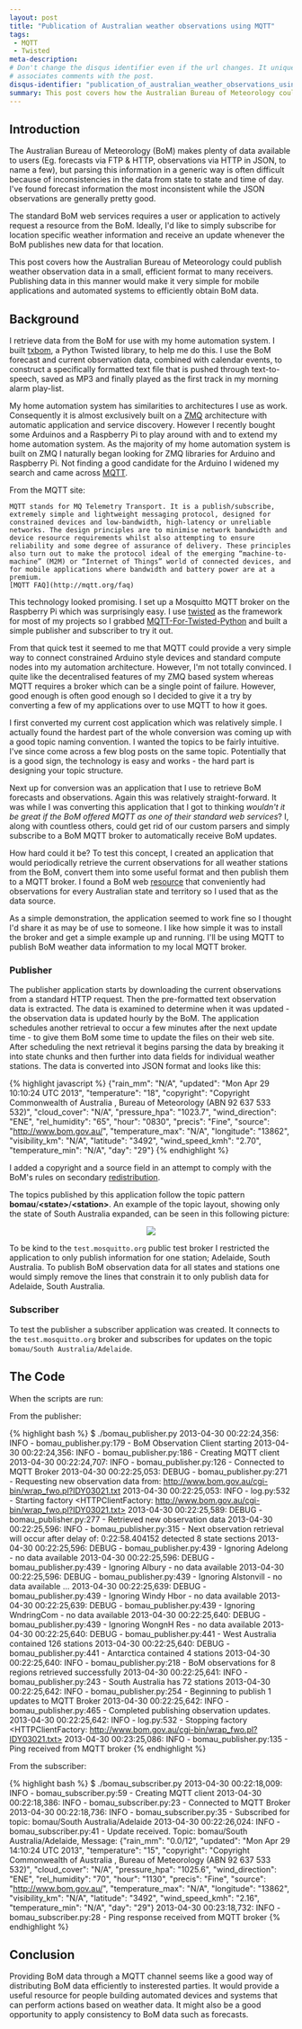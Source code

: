 ```yaml
---
layout: post
title: "Publication of Australian weather observations using MQTT"
tags:
 - MQTT
 - Twisted
meta-description:
# Don't change the disqus identifier even if the url changes. It uniquely
# associates comments with the post.
disqus-identifier: "publication_of_australian_weather_observations_using_mqtt"
summary: This post covers how the Australian Bureau of Meteorology could publish weather observation data in a small, efficient format to many receivers. Publishing data in this manner would make it very simple for mobile applications and automated systems to efficiently obtain BoM data.
---
```



## Introduction

The Australian Bureau of Meteorology (BoM) makes plenty of data available to users (Eg. forecasts via FTP & HTTP, observations via HTTP in JSON, to name a few), but parsing this information in a generic way is often difficult because of inconsistencies in the data from state to state and time of day. I've found forecast information the most inconsistent while the JSON observations are generally pretty good.

The standard BoM web services requires a user or application to actively request a resource from the BoM. Ideally, I'd like to simply subscribe for location specific weather information and receive an update whenever the BoM publishes new data for that location.
<!-- excerpt start -->
This post covers how the Australian Bureau of Meteorology could publish weather observation data in a small, efficient format to many receivers. Publishing data in this manner would make it very simple for mobile applications and automated systems to efficiently obtain BoM data.
<!-- excerpt end -->

## Background

I retrieve data from the BoM for use with my home automation system. I built [txbom](https://github.com/claws/txBOM), a Python Twisted library, to help me do this. I use the BoM forecast and current observation data, combined with calendar events, to construct a specifically formatted text file that is pushed through text-to-speech, saved as MP3 and finally played as the first track in my morning alarm play-list.

My home automation system has similarities to architectures I use as work. Consequently it is almost exclusively built on a [ZMQ](http://www.zeromq.org) architecture with automatic application and service discovery. However I recently bought some Arduinos and a Raspberry Pi to play around with and to extend my home automation system. As the majority of my home automation system is built on ZMQ I naturally began looking for ZMQ libraries for Arduino and Raspberry Pi. Not finding a good candidate for the Arduino I widened my search and came across [MQTT](http://www.mqtt.org).

From the MQTT site:

    MQTT stands for MQ Telemetry Transport. It is a publish/subscribe, extremely simple and lightweight messaging protocol, designed for constrained devices and low-bandwidth, high-latency or unreliable networks. The design principles are to minimise network bandwidth and device resource requirements whilst also attempting to ensure reliability and some degree of assurance of delivery. These principles also turn out to make the protocol ideal of the emerging “machine-to-machine” (M2M) or “Internet of Things” world of connected devices, and for mobile applications where bandwidth and battery power are at a premium.
    [MQTT FAQ](http://mqtt.org/faq)

This technology looked promising. I set up a Mosquitto MQTT broker on the Raspberry Pi which was surprisingly easy. I use [twisted](http://twistedmatrix.com/trac/) as the framework for most of my projects so I grabbed [MQTT-For-Twisted-Python](https://github.com/adamvr/MQTT-For-Twisted-Python) and built a simple publisher and subscriber to try it out.

From that quick test it seemed to me that MQTT could provide a very simple way to connect constrained Arduino style devices and standard compute nodes into my automation architecture. However, I'm not totally convinced. I quite like the decentralised features of my ZMQ based system whereas MQTT requires a broker which can be a single point of failure. However, good enough is often good enough so I decided to give it a try by converting a few of my applications over to use MQTT to how it goes.

I first converted my current cost application which was relatively simple. I actually found the hardest part of the whole conversion was coming up with a good topic naming convention. I wanted the topics to be fairly intuitive. I've since come across a few blog posts on the same topic. Potentially that is a good sign, the technology is easy and works - the hard part is designing your topic structure.

Next up for conversion was an application that I use to retrieve BoM forecasts and observations. Again this was relatively straight-forward. It was while I was converting this application that I got to thinking _wouldn't it be great if the BoM offered MQTT as one of their standard web services_? I, along with countless others, could get rid of our custom parsers and simply subscribe to a BoM MQTT broker to automatically receive BoM updates.

How hard could it be? To test this concept, I created an application that would periodically retrieve the current observations for all weather stations from the BoM, convert them into some useful format and then publish them to a MQTT broker. I found a BoM web [resource](http://www.bom.gov.au/cgi-bin/wrap_fwo.pl?IDY03021.txt) that conveniently had observations for every Australian state and territory so I used that as the data source.

As a simple demonstration, the application seemed to work fine so I thought I'd share it as may be of use to someone. I like how simple it was to install the broker and get a simple example up and running. I'll be using MQTT to publish BoM weather data information to my local MQTT broker.

### Publisher

The publisher application starts by downloading the current observations from a standard HTTP request. Then the pre-formatted text observation data is extracted. The data is examined to determine when it was updated - the observation data is updated hourly by the BoM. The application schedules another retrieval to occur a few minutes after the next update time - to give them BoM some time to update the files on their web site. After scheduling the next retrieval it begins parsing the data by breaking it into state chunks and then further into data fields for individual weather stations. The data is converted into JSON format and looks like this:

{% highlight javascript %}
{"rain_mm": "N/A", "updated": "Mon Apr 29 10:10:24 UTC 2013", "temperature": "18", "copyright": "Copyright Commonwealth of Australia , Bureau of Meteorology (ABN 92 637 533 532)", "cloud_cover": "N/A", "pressure_hpa": "1023.7", "wind_direction": "ENE", "rel_humidity": "65", "hour": "0830", "precis": "Fine", "source": "http://www.bom.gov.au/", "temperature_max": "N/A", "longitude": "13862", "visibility_km": "N/A", "latitude": "3492", "wind_speed_kmh": "2.70", "temperature_min": "N/A", "day": "29"}
{% endhighlight %}

I added a copyright and a source field in an attempt to comply with the BoM's rules on secondary [redistribution](http://reg.bom.gov.au/other/copyright.shtml).

The topics published by this application follow the topic pattern __bomau__/__&lt;state&gt;__/__&lt;station&gt;__. An example of the topic layout, showing only the state of South Australia expanded, can be seen in this following picture:

<center>
<img src="/resources/topics.png">
</center>


To be kind to the `test.mosquitto.org` public test broker I restricted the application to only publish information for one station; Adelaide, South Australia. To publish BoM observation data for all states and stations one would simply remove the lines that constrain it to only publish data for Adelaide, South Australia.

### Subscriber

To test the publisher a subscriber application was created. It connects to the `test.mosquitto.org` broker and subscribes for updates on the topic `bomau/South Australia/Adelaide`.

## The Code

<script src="https://gist.github.com/claws/5482174.js"></script>

When the scripts are run:

From the publisher:

{% highlight bash %}
$ ./bomau_publisher.py
2013-04-30 00:22:24,356: INFO - bomau_publisher.py:179 - BoM Observation Client starting
2013-04-30 00:22:24,356: INFO - bomau_publisher.py:186 - Creating MQTT client
2013-04-30 00:22:24,707: INFO - bomau_publisher.py:126 - Connected to MQTT Broker
2013-04-30 00:22:25,053: DEBUG - bomau_publisher.py:271 - Requesting new observation data from: http://www.bom.gov.au/cgi-bin/wrap_fwo.pl?IDY03021.txt
2013-04-30 00:22:25,053: INFO - log.py:532 - Starting factory <HTTPClientFactory: http://www.bom.gov.au/cgi-bin/wrap_fwo.pl?IDY03021.txt>
2013-04-30 00:22:25,589: DEBUG - bomau_publisher.py:277 - Retrieved new observation data
2013-04-30 00:22:25,596: INFO - bomau_publisher.py:315 - Next observation retrieval will occur after delay of: 0:22:58.404152
detected 8 state sections
2013-04-30 00:22:25,596: DEBUG - bomau_publisher.py:439 - Ignoring Adelong - no data available
2013-04-30 00:22:25,596: DEBUG - bomau_publisher.py:439 - Ignoring Albury - no data available
2013-04-30 00:22:25,596: DEBUG - bomau_publisher.py:439 - Ignoring Alstonvill - no data available
...
2013-04-30 00:22:25,639: DEBUG - bomau_publisher.py:439 - Ignoring Windy Hbor - no data available
2013-04-30 00:22:25,639: DEBUG - bomau_publisher.py:439 - Ignoring WndringCom - no data available
2013-04-30 00:22:25,640: DEBUG - bomau_publisher.py:439 - Ignoring WongnH Res - no data available
2013-04-30 00:22:25,640: DEBUG - bomau_publisher.py:441 - West Australia contained 126 stations
2013-04-30 00:22:25,640: DEBUG - bomau_publisher.py:441 - Antarctica contained 4 stations
2013-04-30 00:22:25,640: INFO - bomau_publisher.py:218 - BoM observations for 8 regions retrieved successfully
2013-04-30 00:22:25,641: INFO - bomau_publisher.py:243 - South Australia has 72 stations
2013-04-30 00:22:25,642: INFO - bomau_publisher.py:254 - Beginning to publish 1 updates to MQTT Broker
2013-04-30 00:22:25,642: INFO - bomau_publisher.py:465 - Completed publishing observation updates.
2013-04-30 00:22:25,642: INFO - log.py:532 - Stopping factory <HTTPClientFactory: http://www.bom.gov.au/cgi-bin/wrap_fwo.pl?IDY03021.txt>
2013-04-30 00:23:25,086: INFO - bomau_publisher.py:135 - Ping received from MQTT broker
{% endhighlight %}

From the subscriber:

{% highlight bash %}
$ ./bomau_subscriber.py
2013-04-30 00:22:18,009: INFO - bomau_subscriber.py:59 - Creating MQTT client
2013-04-30 00:22:18,386: INFO - bomau_subscriber.py:23 - Connected to MQTT Broker
2013-04-30 00:22:18,736: INFO - bomau_subscriber.py:35 - Subscribed for topic: bomau/South Australia/Adelaide
2013-04-30 00:22:26,024: INFO - bomau_subscriber.py:41 - Update received. Topic: bomau/South Australia/Adelaide, Message: {"rain_mm": "0.0/12", "updated": "Mon Apr 29 14:10:24 UTC 2013", "temperature": "15", "copyright": "Copyright Commonwealth of Australia , Bureau of Meteorology (ABN 92 637 533 532)", "cloud_cover": "N/A", "pressure_hpa": "1025.6", "wind_direction": "ENE", "rel_humidity": "70", "hour": "1130", "precis": "Fine", "source": "http://www.bom.gov.au/", "temperature_max": "N/A", "longitude": "13862", "visibility_km": "N/A", "latitude": "3492", "wind_speed_kmh": "2.16", "temperature_min": "N/A", "day": "29"}
2013-04-30 00:23:18,732: INFO - bomau_subscriber.py:28 - Ping response received from MQTT broker
{% endhighlight %}



## Conclusion

Providing BoM data through a MQTT channel seems like a good way of distributing BoM data efficiently to insterested parties. It would provide a useful resource for people building automated devices and systems that can perform actions based on weather data. It might also be a good opportunity to apply consistency to BoM data such as forecasts.



